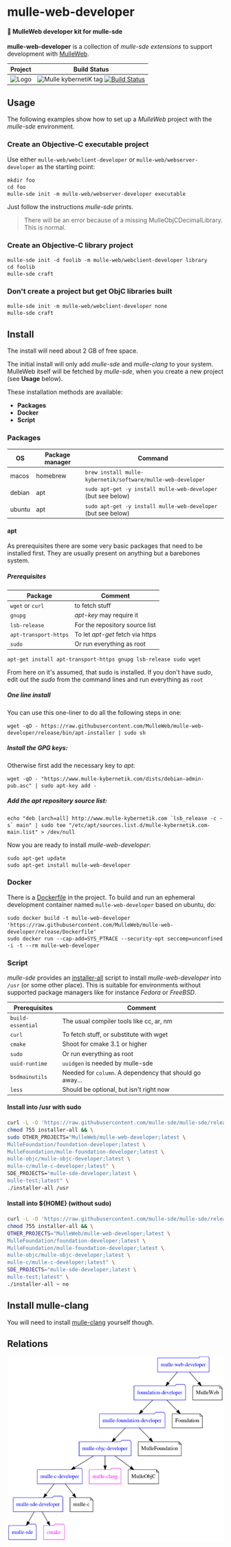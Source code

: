 # mulle-web-developer

#### 🎒 MulleWeb developer kit for mulle-sde


**mulle-web-developer** is a collection of *mulle-sde extensions* to support
development with [MulleWeb](//github.com/MulleWeb).


Project      | Build Status
-------------|-----------------------------------
![Logo](https://raw.githubusercontent.com/MulleWeb/mulle-web-developer/release/logo.png)| ![Mulle kybernetiK tag](https://img.shields.io/github/tag/MulleWeb/mulle-web-developer.svg) [![Build Status](https://github.com/MulleWeb/mulle-web-developer/workflows/CI/badge.svg?branch=release)](https://github.com/MulleWeb/mulle-web-developer/actions)


## Usage

The following examples show how to set up a *MulleWeb* project with the
*mulle-sde* environment.

### Create an Objective-C executable project

Use either `mulle-web/webclient-developer` or `mulle-web/webserver-developer`
as the starting point:

```
mkdir foo
cd foo
mulle-sde init -m mulle-web/webserver-developer executable
```

Just follow the instructions *mulle-sde* prints.

> There will be an error because of a missing MulleObjCDecimalLibrary. This
> is normal.


### Create an Objective-C library project

```
mulle-sde init -d foolib -m mulle-web/webclient-developer library
cd foolib
mulle-sde craft
```


### Don't create a project but get ObjC libraries built

```
mulle-sde init -m mulle-web/webclient-developer none
mulle-sde craft
```

## Install

The install will need about 2 GB of free space.

The initial install will only add *mulle-sde* and *mulle-clang* to your
system. MulleWeb itself will be fetched by *mulle-sde*, when you create
a new project (see **Usage** below).

These installation methods are available:

* **Packages**
* **Docker**
* **Script**


### Packages

OS      | Package manager | Command
--------|-----------------|-----------------------------------
macos   | homebrew        | `brew install mulle-kybernetik/software/mulle-web-developer`
debian  | apt             | `sudo apt-get -y install mulle-web-developer` (but see below)
ubuntu  | apt             | `sudo apt-get -y install mulle-web-developer` (but see below)


#### apt

As prerequisites there are some very basic packages that need to be installed
first. They are usually present on anything but a barebones system.


##### Prerequisites

Package               | Comment
----------------------|--------------------------
`wget` or `curl`      | to fetch stuff
`gnupg`               | *apt-key* may require it
`lsb-release`         | For the repository source list
`apt-transport-https` | To let *apt-get* fetch via https
`sudo`                | Or run everything as root


```
apt-get install apt-transport-https gnupg lsb-release sudo wget
```

From here on it's assumed, that sudo is installed. If you don't have *sudo*,
edit out the *sudo* from the command lines and run everything as `root`


##### One line install

You can use this one-liner to do all the following steps in one:

```
wget -qO - https://raw.githubusercontent.com/MulleWeb/mulle-web-developer/release/bin/apt-installer | sudo sh
```


##### Install the GPG keys:

Otherwise first add the necessary key to *apt*:

```
wget -qO - "https://www.mulle-kybernetik.com/dists/debian-admin-pub.asc" | sudo apt-key add -
```

##### Add the *apt* repository source list:

```
echo "deb [arch=all] http://www.mulle-kybernetik.com `lsb_release -c -s` main" | sudo tee "/etc/apt/sources.list.d/mulle-kybernetik.com-main.list" > /dev/null
```

Now you are ready to install *mulle-web-developer*:

```
sudo apt-get update
sudo apt-get install mulle-web-developer
```


### Docker

There is a [Dockerfile](https://raw.githubusercontent.com/MulleWeb/mulle-web-developer/release/Dockerfile) in the project. To build and run an ephemeral development container named `mulle-web-developer` based on ubuntu, do:

```
sudo docker build -t mulle-web-developer 'https://raw.githubusercontent.com/MulleWeb/mulle-web-developer/release/Dockerfile'
sudo docker run --cap-add=SYS_PTRACE --security-opt seccomp=unconfined -i -t --rm mulle-web-developer
```

### Script

*mulle-sde* provides an
[installer-all](https://raw.githubusercontent.com/mulle-sde/mulle-sde/release/bin/installer-all)
script to install *mulle-web-developer* into `/usr` (or some other place).
This is suitable for environments without supported package managers like for
instance *Fedora* or *FreeBSD*.

Prerequisites         | Comment
----------------------|--------------------------
`build-essential`     | The usual compiler tools like cc, ar, nm
`curl`                | To fetch stuff, or substitute with wget
`cmake`               | Shoot for cmake 3.1 or higher
`sudo`                | Or run everything as root
`uuid-runtime`        | `uuidgen` is needed by mulle-sde
`bsdmainutils`        | Needed for `column`. A dependency that should go away...
`less`                | Should be optional, but isn't right now


#### Install into /usr with sudo

``` sh
curl -L -O 'https://raw.githubusercontent.com/mulle-sde/mulle-sde/release/bin/installer-all' && \
chmod 755 installer-all && \
sudo OTHER_PROJECTS="MulleWeb/mulle-web-developer;latest \
MulleFoundation/foundation-developer;latest \
MulleFoundation/mulle-foundation-developer;latest \
mulle-objc/mulle-objc-developer;latest \
mulle-c/mulle-c-developer;latest" \
SDE_PROJECTS="mulle-sde-developer;latest \
mulle-test;latest" \
./installer-all /usr
```

#### Install into ${HOME} (without sudo)

``` sh
curl -L -O 'https://raw.githubusercontent.com/mulle-sde/mulle-sde/release/bin/installer-all' && \
chmod 755 installer-all && \
OTHER_PROJECTS="MulleWeb/mulle-web-developer;latest \
MulleFoundation/foundation-developer;latest \
MulleFoundation/mulle-foundation-developer;latest \
mulle-objc/mulle-objc-developer;latest \
mulle-c/mulle-c-developer;latest" \
SDE_PROJECTS="mulle-sde-developer;latest \
mulle-test;latest" \
./installer-all ~ no
```

## Install mulle-clang

You will need to install [mulle-clang](//github.com/mulle-cc/mulle-clang-project)
yourself though.


## Relations

![package relationships](dox/relationships.png)

